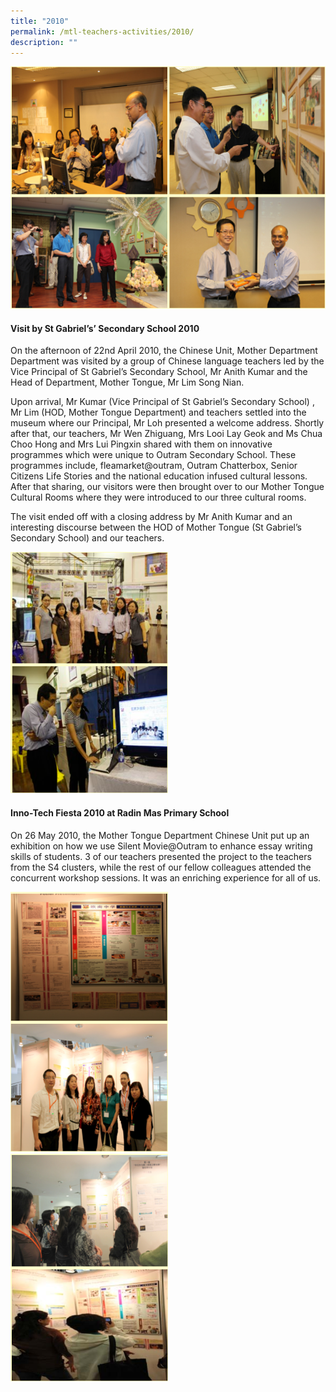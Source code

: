 ```yaml
---
title: "2010"
permalink: /mtl-teachers-activities/2010/
description: ""
---
```

![](/images/MTL%20Teachers%20Activities/2010/A1.png)

#### **Visit by St Gabriel’s’ Secondary School 2010**

On the afternoon of 22nd April 2010, the Chinese Unit, Mother Department Department was visited by a group of Chinese language teachers led by the Vice Principal of St Gabriel’s Secondary School, Mr Anith Kumar and the Head of Department, Mother Tongue, Mr Lim Song Nian.

Upon arrival, Mr Kumar (Vice Principal of St Gabriel’s Secondary School) , Mr Lim (HOD, Mother Tongue Department) and teachers settled into the museum where our Principal, Mr Loh presented a welcome address. Shortly after that, our teachers, Mr Wen Zhiguang, Mrs Looi Lay Geok and Ms Chua Choo Hong and Mrs Lui Pingxin shared with them on innovative programmes which were unique to Outram Secondary School. These programmes include, fleamarket@outram, Outram Chatterbox, Senior Citizens Life Stories and the national education infused cultural lessons. After that sharing, our visitors were then brought over to our Mother Tongue Cultural Rooms where they were introduced to our three cultural rooms.

The visit ended off with a closing address by Mr Anith Kumar and an interesting discourse between the HOD of Mother Tongue (St Gabriel’s Secondary School) and our teachers.

<img style="width:50%;height:50%" src="/images/MTL%20Teachers%20Activities/2010/A2.png">

#### **Inno-Tech Fiesta 2010 at Radin Mas Primary School**

On 26 May 2010, the Mother Tongue Department Chinese Unit put up an exhibition on how we use Silent Movie@Outram to enhance essay writing skills of students. 3 of our teachers presented the project to the teachers from the S4 clusters, while the rest of our fellow colleagues attended the concurrent workshop sessions. It was an enriching experience for all of us.

<img style="width:50%;height:50%" src="/images/MTL%20Teachers%20Activities/2010/A3.png">
<img style="width:50%;height:50%" src="/images/MTL%20Teachers%20Activities/2010/A4.png">

